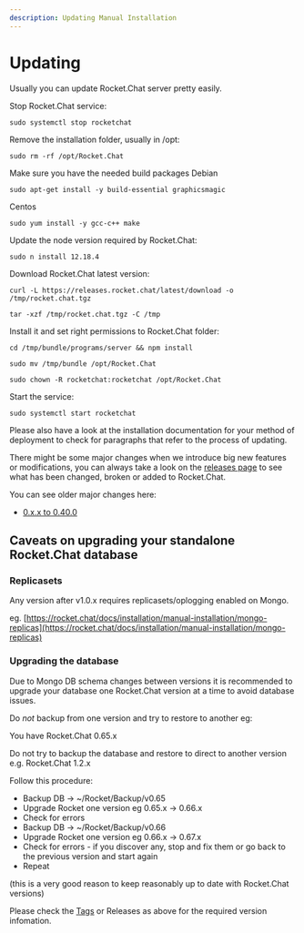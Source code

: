 ```yaml
---
description: Updating Manual Installation
---
```


# Updating

Usually you can update Rocket.Chat server pretty easily.

Stop Rocket.Chat service:

```text
sudo systemctl stop rocketchat
```

Remove the installation folder, usually in /opt:

```text
sudo rm -rf /opt/Rocket.Chat
```

Make sure you have the needed build packages
Debian
```text
sudo apt-get install -y build-essential graphicsmagic
```
Centos
```text
sudo yum install -y gcc-c++ make
```

Update the node version required by Rocket.Chat:

```text
sudo n install 12.18.4
```

Download Rocket.Chat latest version:

```text
curl -L https://releases.rocket.chat/latest/download -o /tmp/rocket.chat.tgz
```

```text
tar -xzf /tmp/rocket.chat.tgz -C /tmp
```

Install it and set right permissions to Rocket.Chat folder:

```text
cd /tmp/bundle/programs/server && npm install
```

```text
sudo mv /tmp/bundle /opt/Rocket.Chat
```

```text
sudo chown -R rocketchat:rocketchat /opt/Rocket.Chat
```

Start the service:

```text
sudo systemctl start rocketchat
```

Please also have a look at the installation documentation for your method of deployment to check for paragraphs that refer to the process of updating.

There might be some major changes when we introduce big new features or modifications, you can always take a look on the [releases page](https://github.com/RocketChat/Rocket.Chat/releases) to see what has been changed, broken or added to Rocket.Chat.

You can see older major changes here:

* [0.x.x to 0.40.0](from-0-x-x-to-0-40-0.md)

## Caveats on upgrading your standalone Rocket.Chat database

### Replicasets

Any version after v1.0.x requires replicasets/oplogging enabled on Mongo.

eg. [https://rocket.chat/docs/installation/manual-installation/mongo-replicas](https://rocket.chat/docs/installation/manual-installation/mongo-replicas)

### Upgrading the database

Due to Mongo DB schema changes between versions it is recommended to upgrade your database one Rocket.Chat version at a time to avoid database issues.

Do _not_ backup from one version and try to restore to another eg:

You have Rocket.Chat 0.65.x

Do not try to backup the database and restore to direct to another version e.g. Rocket.Chat 1.2.x

Follow this procedure:

* Backup DB -&gt; ~/Rocket/Backup/v0.65
* Upgrade Rocket one version eg 0.65.x -&gt; 0.66.x
* Check for errors
* Backup DB -&gt; ~/Rocket/Backup/v0.66
* Upgrade Rocket one version eg 0.66.x -&gt; 0.67.x
* Check for errors - if you discover any, stop and fix them or go back to the previous version and start again
* Repeat

\(this is a very good reason to keep reasonably up to date with Rocket.Chat versions\)

Please check the [Tags](https://github.com/RocketChat/Rocket.Chat/tags) or Releases as above for the required version infomation.

